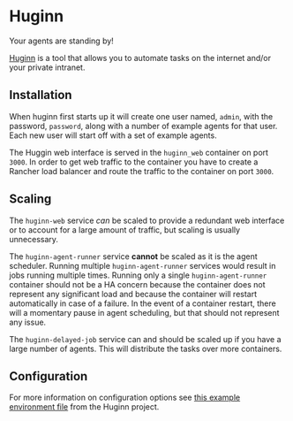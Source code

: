 # Huginn

Your agents are standing by!

[Huginn](https://github.com/huginn/huginn) is a tool that allows you to automate tasks on the internet and/or your private intranet.

## Installation

When huginn first starts up it will create one user named, `admin`, with the password, `password`, along with a number of example agents for that user. Each new user will start off with a set of example agents.

The Huggin web interface is served in the `huginn_web` container on port `3000`. In order to get web traffic to the container you have to create a Rancher load balancer and route the traffic to the container on port `3000`.

## Scaling

The `huginn-web` service *can* be scaled to provide a redundant web interface or to account for a large amount of traffic, but scaling is usually unnecessary.

The `huginn-agent-runner` service **cannot** be scaled as it is the agent scheduler. Running multiple `huginn-agent-runner` services would result in jobs running multiple times. Running only a single `huginn-agent-runner` container should not be a HA concern because the container does not represent any significant load and because the container will restart automatically in case of a failure. In the event of a container restart, there will a momentary pause in agent scheduling, but that should not represent any issue.

The `huginn-delayed-job` service can and should be scaled up if you have a large number of agents. This will distribute the tasks over more containers.

## Configuration

For more information on configuration options see [this example environment file](https://github.com/huginn/huginn/blob/master/.env.example) from the Huginn project.
